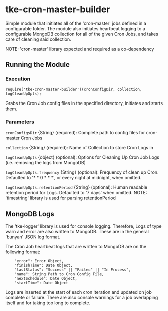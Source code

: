 # tke-cron-master-builder
Simple module that initiates all of the 'cron-master' jobs defined in a configurable folder. The module also initiates heartbeat logging to a configurable MongoDB collection for all of the given Cron Jobs, and takes care of cleaning said collection.

NOTE: 'cron-master' library expected and required as a co-dependency

## Running the Module

### Execution

`require('tke-cron-master-builder')(cronConfigDir, collection, logCleanUpOpts);`

Grabs the Cron Job config files in the specified directory, initiates and
starts them.

### Parameters
`cronConfigsDir` {String} (required): Complete path to config files for cron-master Cron Jobs

`collection` {String} (required):  Name of Collection to store Cron Logs in

`logCleanUpOpts` {object} (optional): Options for Cleaning Up Cron Job Logs (i.e. removing the logs from MongoDB)

`logCleanUpOpts.frequency` {String} (optional): Frequency of clean up Cron. Defaulted to '* * 0 * * *', or
every night at midnight, when omitted.

`logCleanUpOpts.retentionPeriod` {String} (optional): Human readable retention period for Logs. Defaulted
to '7 days' when omitted.
NOTE: 'timestring' library is used for parsing retentionPeriod


## MongoDB Logs
The 'tke-logger' library is used for console logging. Therefore, Logs of type warn and error are also
written to MongoDB. These are in the general 'bunyan' JSON log format.

The Cron Job heartbeat logs that are written to MongoDB are on the following format:

```
    "error": Error Object,
    "finishTime": Date Object,
    "lastStatus": "Success" || "Failed" || "In Process",
    "name": String Path to Cron Config File,
    "nextSchedule": Date Object,
    "startTime": Date Object
```

Logs are inserted at the start of each cron iteration and updated on job complete or failure. There are
also console warnings for a job overlapping itself and for taking too long to complete.

